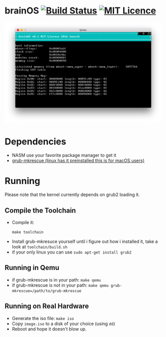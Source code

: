 # brainOS [![Build Status](https://travis-ci.org/bauen1/brainOS.svg?branch=master)](https://travis-ci.org/bauen1/brainOS) [![MIT Licence](https://badges.frapsoft.com/os/mit/mit.svg?v=103)](https://opensource.org/licenses/mit-license.php)   

![Screen](/screenshot.png)

# Dependencies
* NASM use your favorite package manager to get it
* [grub-mkrescue (linux has it preinstalled this is for macOS users)](http://wiki.osdev.org/GRUB_2#Installing_GRUB2_on_Mac_OS_X)

# Running
Please note that the kernel currently depends on grub2 loading it.

## Compile the Toolchain
* Compile it:
  ```
  make toolchain
  ```
* Install grub-mkresuce yourself until i figure out how i installed it, take a look at `toolchain/build.sh`
* if your only linux you can use `sudo apt-get install grub2`

## Running in Qemu
* if grub-mkrescue is in your path: `make qemu`
* if grub-mkrescue is not in your path: `make qemu grub-mkrescue=/path/to/grub-mkrescue`

## Running on Real Hardware
* Generate the iso file: `make iso`
* Copy `image.iso` to a disk of your choice (using `dd`)
* Reboot and hope it doesn't blow up.
